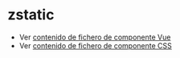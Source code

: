 # zstatic

 - Ver [contenido de fichero de componente Vue](./zstatic.vue)
 - Ver [contenido de fichero de componente CSS](./zstatic.css)
